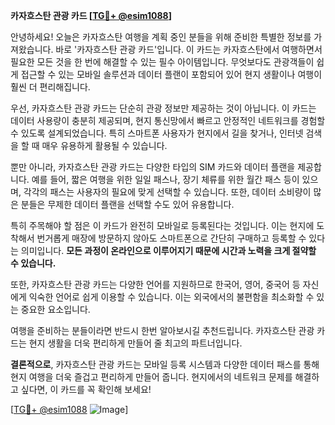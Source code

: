 **카자흐스탄 관광 카드 [[TG💪+ @esim1088](https://t.me/s/esim1088)]**

안녕하세요! 오늘은 카자흐스탄 여행을 계획 중인 분들을 위해 준비한 특별한 정보를 가져왔습니다. 바로 '카자흐스탄 관광 카드'입니다. 이 카드는 카자흐스탄에서 여행하면서 필요한 모든 것을 한 번에 해결할 수 있는 필수 아이템입니다. 무엇보다도 관광객들이 쉽게 접근할 수 있는 모바일 솔루션과 데이터 플랜이 포함되어 있어 현지 생활이나 여행이 훨씬 더 편리해집니다.

우선, 카자흐스탄 관광 카드는 단순히 관광 정보만 제공하는 것이 아닙니다. 이 카드는 데이터 사용량이 충분히 제공되며, 현지 통신망에서 빠르고 안정적인 네트워크를 경험할 수 있도록 설계되었습니다. 특히 스마트폰 사용자가 현지에서 길을 찾거나, 인터넷 검색을 할 때 매우 유용하게 활용될 수 있습니다. 

뿐만 아니라, 카자흐스탄 관광 카드는 다양한 타입의 SIM 카드와 데이터 플랜을 제공합니다. 예를 들어, 짧은 여행을 위한 일일 패스나, 장기 체류를 위한 월간 패스 등이 있으며, 각각의 패스는 사용자의 필요에 맞게 선택할 수 있습니다. 또한, 데이터 소비량이 많은 분들은 무제한 데이터 플랜을 선택할 수도 있어 유용합니다.

특히 주목해야 할 점은 이 카드가 완전히 모바일로 등록된다는 것입니다. 이는 현지에 도착해서 번거롭게 매장에 방문하지 않아도 스마트폰으로 간단히 구매하고 등록할 수 있다는 의미입니다. **모든 과정이 온라인으로 이루어지기 때문에 시간과 노력을 크게 절약할 수 있습니다.**

또한, 카자흐스탄 관광 카드는 다양한 언어를 지원하므로 한국어, 영어, 중국어 등 자신에게 익숙한 언어로 쉽게 이용할 수 있습니다. 이는 외국에서의 불편함을 최소화할 수 있는 중요한 요소입니다.

여행을 준비하는 분들이라면 반드시 한번 알아보시길 추천드립니다. 카자흐스탄 관광 카드는 현지 생활을 더욱 편리하게 만들어 줄 최고의 파트너입니다.

**결론적으로**, 카자흐스탄 관광 카드는 모바일 등록 시스템과 다양한 데이터 패스를 통해 현지 여행을 더욱 즐겁고 편리하게 만들어 줍니다. 현지에서의 네트워크 문제를 해결하고 싶다면, 이 카드를 꼭 확인해 보세요!

[[TG💪+ @esim1088](https://t.me/s/esim1088) ![Image](https://i.postimg.cc/Y0z9fWf4/image.png)]